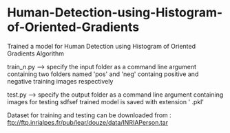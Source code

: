 # Human-Detection-using-Histogram-of-Oriented-Gradients
Trained a model for Human Detection using Histogram of Oriented Gradients Algorithm

train_n.py --> specify  the input folder as a command line argument containing two folders named 'pos' and 'neg' containg positive and negative training images respectively 

test.py --> specify  the output folder as a command line argument containing images for testing
sdfsef
trained model is saved with extension ' .pkl'

Dataset for training and testing can be downloaded from : ftp://ftp.inrialpes.fr/pub/lear/douze/data/INRIAPerson.tar
